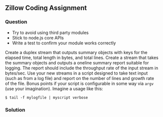 ## Zillow Coding Assignment

### Question 
- Try to avoid using third party modules
- Stick to node.js core APIs
- Write a test to confirm your module works correctly

Create a duplex stream that outputs summary objects with keys for the
elapsed time, total length in bytes, and total lines.
Create a stream that takes the summary objects and outputs
a oneline summary report suitable for logging. 
The report should include the throughput rate of the input stream in bytes/sec.
Use your new streams in a script designed to take text input (such as
from a log file) and report on the number of lines and growth rate of
the file. 
Bonus points if your script is configurable in some way via `argv` (use your imagination).
Imagine a usage like this:
```
$ tail -f mylogfile | myscript verbose
```

### Solution
